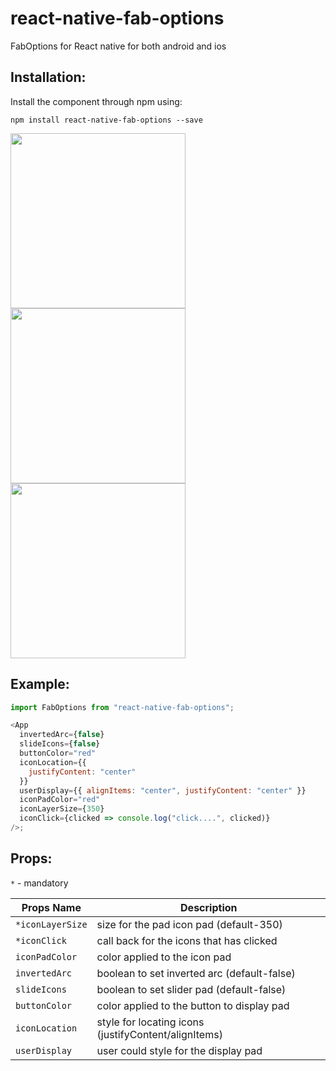 # react-native-fab-options

FabOptions for React native for both android and ios

## Installation:

Install the component through npm using:

```
npm install react-native-fab-options --save
```

<img src="https://user-images.githubusercontent.com/32927921/38405050-8a67ac8a-398b-11e8-81c6-1dbb366c8494.png" width="280"/> <img src="https://user-images.githubusercontent.com/32927921/38405058-9217099e-398b-11e8-9574-fb43badb5f61.png" width="280"/><img src="https://user-images.githubusercontent.com/32927921/38405064-95f59c60-398b-11e8-82d8-947de20bf111.png" width="280"/>

## Example:

```js
import FabOptions from "react-native-fab-options";

<App
  invertedArc={false}
  slideIcons={false}
  buttonColor="red"
  iconLocation={{
    justifyContent: "center"
  }}
  userDisplay={{ alignItems: "center", justifyContent: "center" }}
  iconPadColor="red"
  iconLayerSize={350}
  iconClick={clicked => console.log("click....", clicked)}
/>;
```

## Props:

`*` - mandatory

| Props Name       | Description                                          |
| ---------------- | ---------------------------------------------------- |
| `*iconLayerSize` | size for the pad icon pad (default-350)              |
| `*iconClick`     | call back for the icons that has clicked             |
| `iconPadColor`   | color applied to the icon pad                        |
| `invertedArc`    | boolean to set inverted arc (default-false)          |
| `slideIcons`     | boolean to set slider pad (default-false)            |
| `buttonColor`    | color applied to the button to display pad           |
| `iconLocation`   | style for locating icons (justifyContent/alignItems) |
| `userDisplay`    | user could style for the display pad                 |
